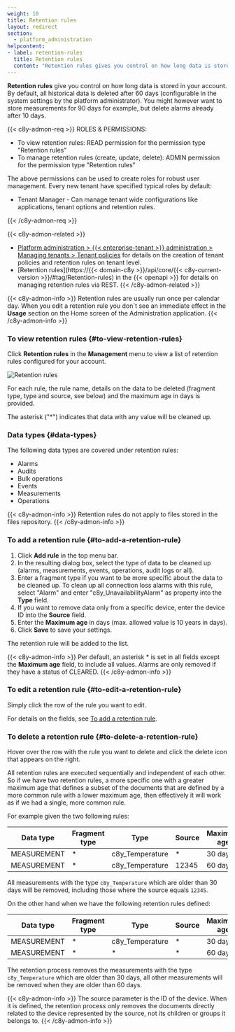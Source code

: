 ```yaml
---
weight: 10
title: Retention rules
layout: redirect
section:
  - platform_administration
helpcontent:
- label: retention-rules
  title: Retention rules
  content: "Retention rules gives you control on how long data is stored in your account. By default, all historical data is deleted after 60 days (configurable in the system settings). You can however store measurements for 90 days for example, but delete alarms already after 10 days."
---
```



**Retention rules** give you control on how long data is stored in your account. By default, all historical data is deleted after 60 days (configurable in the system settings by the platform administrator). You might however want to store measurements for 90 days for example, but delete alarms already after 10 days.

{{< c8y-admon-req >}}
ROLES & PERMISSIONS:

- To view retention rules: READ permission for the permission type "Retention rules"
- To manage retention rules (create, update, delete): ADMIN permission for the permission type "Retention rules"

The above permissions can be used to create roles for robust user management. Every new tenant have specified typical roles by default:
- Tenant Manager - Can manage tenant wide configurations like applications, tenant options and retention rules.

{{< /c8y-admon-req >}}


{{< c8y-admon-related >}}
- [Platform administration > {{< enterprise-tenant >}} administration > Managing tenants > Tenant policies](/enterprise-tenant/managing-tenants/#tenant-policies) for details on the creation of tenant policies and retention rules on tenant level.
- [Retention rules](https://{{< domain-c8y >}}/api/core/{{< c8y-current-version >}}/#tag/Retention-rules) in the {{< openapi >}} for details on managing retention rules via REST.
{{< /c8y-admon-related >}}

{{< c8y-admon-info >}}
Retention rules are usually run once per calendar day.  When you edit a retention rule you don´t see an immediate effect in the **Usage** section on the Home screen of the Administration application.
{{< /c8y-admon-info >}}


### To view retention rules {#to-view-retention-rules}

Click **Retention rules** in the **Management** menu to view a list of retention rules configured for your account.

<img src="/images/users-guide/Administration/admin-retention-rules.png" alt="Retention rules">

For each rule, the rule name, details on the data to be deleted (fragment type, type and source, see below) and the maximum age in days is provided.

The asterisk ("*") indicates that data with any value will be cleaned up.

### Data types {#data-types}

The following data types are covered under retention rules:
+ Alarms
+ Audits
+ Bulk operations
+ Events
+ Measurements
+ Operations

{{< c8y-admon-info >}}
Retention rules do not apply to files stored in the files repository.
{{< /c8y-admon-info >}}


### To add a retention rule {#to-add-a-retention-rule}

1. Click **Add rule** in the top menu bar.
2. In the resulting dialog box, select the type of data to be cleaned up (alarms, measurements, events, operations, audit logs or all).
3. Enter a fragment type if you want to be more specific about the data to be cleaned up. To clean up all connection loss alarms with this rule, select "Alarm" and enter "c8y_UnavailabilityAlarm" as property into the **Type** field.
4. If you want to remove data only from a specific device, enter the device ID into the **Source** field.
5. Enter the **Maximum age** in days (max. allowed value is 10 years in days).
6. Click **Save** to save your settings.

The retention rule will be added to the list.

{{< c8y-admon-info >}}
Per default, an asterisk * is set in all fields except the **Maximum age** field, to include all values.
Alarms are only removed if they have a status of CLEARED.
{{< /c8y-admon-info >}}


### To edit a retention rule {#to-edit-a-retention-rule}

Simply click the row of the rule you want to edit.

For details on the fields, see [To add a retention rule](#to-add-a-retention-rule).


### To delete a retention rule {#to-delete-a-retention-rule}

Hover over the row with the rule you want to delete and click the delete icon that appears on the right.

All retention rules are executed sequentially and independent of each other. So if we have two retention rules, a more specific one with a greater maximum age that defines a subset of the documents that are defined by a more common rule with a lower maximum age, then effectively it will work as if we had a single, more common rule.

For example given the two following rules:

| **Data type** | **Fragment type** | **Type**        | **Source** | **Maximum age** |
|---------------|-------------------|-----------------|------------|-----------------|
| MEASUREMENT   | *                 | c8y_Temperature | *          | 30 days         |
| MEASUREMENT   | *                 | c8y_Temperature | 12345      | 60 days         |

All measurements with the type `c8y_Temperature` which are older than 30 days will be removed, including those where the source equals `12345`.

On the other hand when we have the following retention rules defined:

| **Data type** | **Fragment type** | **Type**        | **Source** | **Maximum age** |
|---------------|-------------------|-----------------|------------|-----------------|
| MEASUREMENT   | *                 | c8y_Temperature | *          | 30 days         |
| MEASUREMENT   | *                 | *               | *          | 60 days         |

The retention process removes the measurements with the type `c8y_Temperature` which are older than 30 days, all other measurements will be removed when they are older than 60 days.

{{< c8y-admon-info >}}
The source parameter is the ID of the device. When it is defined, the retention process only removes the documents directly related to the device represented by the source, not its children or groups it belongs to.
{{< /c8y-admon-info >}}

